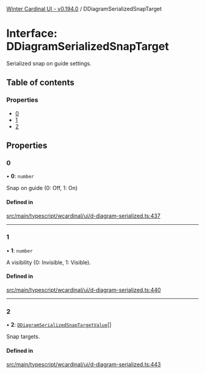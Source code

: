 [Winter Cardinal UI - v0.194.0](../index.md) / DDiagramSerializedSnapTarget

# Interface: DDiagramSerializedSnapTarget

Serialized snap on guide settings.

## Table of contents

### Properties

- [0](DDiagramSerializedSnapTarget.md#0)
- [1](DDiagramSerializedSnapTarget.md#1)
- [2](DDiagramSerializedSnapTarget.md#2)

## Properties

### 0

• **0**: `number`

Snap on guide (0: Off, 1: On)

#### Defined in

[src/main/typescript/wcardinal/ui/d-diagram-serialized.ts:437](https://github.com/winter-cardinal/winter-cardinal-ui/blob/v0.194.0/src/main/typescript/wcardinal/ui/d-diagram-serialized.ts#L437)

___

### 1

• **1**: `number`

A visibility (0: Invisible, 1: Visible).

#### Defined in

[src/main/typescript/wcardinal/ui/d-diagram-serialized.ts:440](https://github.com/winter-cardinal/winter-cardinal-ui/blob/v0.194.0/src/main/typescript/wcardinal/ui/d-diagram-serialized.ts#L440)

___

### 2

• **2**: [`DDiagramSerializedSnapTargetValue`](DDiagramSerializedSnapTargetValue.md)[]

Snap targets.

#### Defined in

[src/main/typescript/wcardinal/ui/d-diagram-serialized.ts:443](https://github.com/winter-cardinal/winter-cardinal-ui/blob/v0.194.0/src/main/typescript/wcardinal/ui/d-diagram-serialized.ts#L443)
